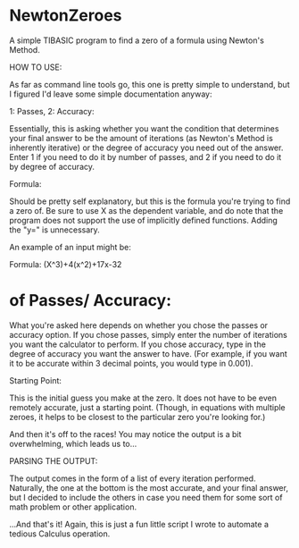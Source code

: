 # NewtonZeroes
A simple TIBASIC program to find a zero of a formula using Newton's Method.

HOW TO USE:

As far as command line tools go, this one is pretty simple to understand, but I figured I'd leave some simple documentation anyway:

1: Passes, 2: Accuracy:

Essentially, this is asking whether you want the condition that determines your final answer to be the amount of iterations (as Newton's Method is inherently iterative) or the degree of accuracy you need out of the answer. Enter 1 if you need to do it by number of passes, and 2 if you need to do it by degree of accuracy.

Formula:

Should be pretty self explanatory, but this is the formula you're trying to find a zero of. Be sure to use X as the dependent variable, and do note that the program does not support the use of implicitly defined functions. Adding the "y=" is unnecessary.

An example of an input might be:

Formula:
(X^3)+4(x^2)+17x-32

# of Passes/ Accuracy:

What you're asked here depends on whether you chose the passes or accuracy option. If you chose passes, simply enter the number of iterations you want the calculator to perform. If you chose accuracy, type in the degree of accuracy you want the answer to have. (For example, if you want it to be accurate within 3 decimal points, you would type in 0.001).

Starting Point:

This is the initial guess you make at the zero. It does not have to be even remotely accurate, just a starting point. (Though, in equations with multiple zeroes, it helps to be closest to the particular zero you're looking for.)

And then it's off to the races! You may notice the output is a bit overwhelming, which leads us to...

PARSING THE OUTPUT:

The output comes in the form of a list of every iteration performed. Naturally, the one at the bottom is the most accurate, and your final answer, but I decided to include the others in case you need them for some sort of math problem or other application.

...And that's it! Again, this is just a fun little script I wrote to automate a tedious Calculus operation.
